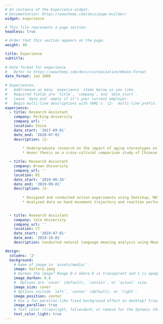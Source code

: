 ```yaml
---
# An instance of the Experience widget.
# Documentation: https://wowchemy.com/docs/page-builder/
widget: experience

# This file represents a page section.
headless: true

# Order that this section appears on the page.
weight: 40

title: Experience
subtitle:
    
# Date format for experience
#   Refer to https://wowchemy.com/docs/customization/#date-format
date_format: Jan 2006
    
# Experiences.
#   Add/remove as many `experience` items below as you like.
#   Required fields are `title`, `company`, and `date_start`.
#   Leave `date_end` empty if it's your current employer.
#   Begin multi-line descriptions with YAML's `|2-` multi-line prefix.
experience:
  - title: Research Assistant
    company: Perking University
    company_url: ''
    location: China
    date_start: '2017-09-01'
    date_end: '2020-07-01'
    description: |2-
        
        * Undergraduate research on the impact of aging stereotypes on older people’s risky decisions
        * Honor thesis on a cross-cultural comparison study of Chinese and Americans' self-continuity across age

  - title: Research Assistant
    company: Brown University
    company_url: ''
    location: RI
    date_start: '2019-06-26'
    date_end: '2019-09-01'
    description: |2-
    
        * Designed and conducted action experiments using Sketchup, MATLAB Psychtoolbox and movement tracking pad. 
        * Analyzed data on hand movement trajectory and reaction performance using MATLAB. 

    
  - title: Research Assistant
    company: Yale University
    company_url: ''
    location: CT
    date_start: '2019-07-01'
    date_end: '2019-10-01'
    description: Conducted natural language meaning analysis using Meaning Extraction Helper and ZhToken.

design:
  columns: '2'
  background:
    # Name of image in `assets/media/`.
    image: Gallery.jpeg
    # Darken the image? Range 0-1 where 0 is transparent and 1 is opaque.
    image_darken: 0.4
    #  Options are `cover` (default), `contain`, or `actual` size.
    image_size: cover
    # Options include `left`, `center` (default), or `right`.
    image_position: center
    # Use a fun parallax-like fixed background effect on desktop? true/false
    image_parallax: true
    # Text color (true=light, false=dark, or remove for the dynamic theme color).
    text_color_light: true  
---
```

